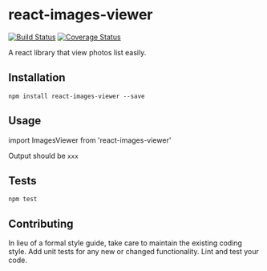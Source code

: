 # react-images-viewer

[![Build Status](https://travis-ci.org/guonanci/react-images-viewer.svg?branch=master)](https://travis-ci.org/guonanci/react-images-viewer)
[![Coverage Status](https://coveralls.io/repos/github/guonanci/react-images-viewer/badge.svg?branch=master)](https://coveralls.io/github/guonanci/react-images-viewer?branch=master)

A react library that view photos list easily.

## Installation

  `npm install react-images-viewer --save`

## Usage

  import ImagesViewer from 'react-images-viewer'

Output should be `xxx`

## Tests

  `npm test`

## Contributing

In lieu of a formal style guide, take care to maintain the existing coding style. Add unit tests for any new or changed functionality. Lint and test your code.
